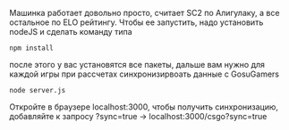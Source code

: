Машинка работает довольно просто, считает SC2 по Алигулаку, а все остальное по ELO рейтингу. Чтобы ее запустить, надо установить nodeJS и сделать команду типа
```
npm install
```
после этого у вас установятся все пакеты, дальше вам нужно для каждой игры при рассчетах синхронизирвоать данные с GosuGamers
```
node server.js
```

Откройте в браузере localhost:3000, чтобы получить синхронизацию, добавляйте к запросу ?sync=true -> localhost:3000/csgo?sync=true 
